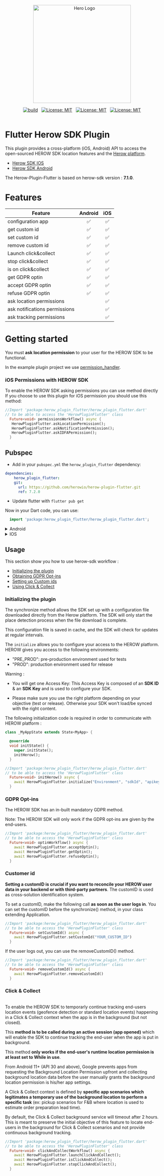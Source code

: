 <p align="center">
  <a href="https://www.herow.io/" target="blank"><img src="https://uploads-ssl.webflow.com/5ef0d4414918620b0477c25e/5ef21969897eb53ed7491072_logo_tech-herow-300x150.png" width="320" alt="Hero Logo" /></a>
</p>

<p align="center">
<table>
<tr>
  <a href="https://github.com/herowio/herow-plugin-flutter/actions/workflows/flutter-ci.yml" target="blank"><img src="https://github.com/herowio/herow-plugin-flutter/actions/workflows/flutter-ci.yml/badge.svg"  alt="build" /></a>
</tr>
&nbsp;
<tr>
  <a href="https://github.com/herowio/herow-plugin-flutter/blob/main/LICENSE" target="blank"><img src="https://img.shields.io/badge/License-MIT-yellow.svg" alt="License: MIT" /></a>
</tr>
&nbsp;
<tr>
  <a href="https://github.com/herowio/herow-sdk-android" target="blank"><img src="https://img.shields.io/badge/herow--sdk--android-7.1.0-%230ea7d8" alt="License: MIT" /></a>
  </tr>
  &nbsp;
  <tr>
  <a href="https://github.com/herowio/herow-sdk-ios" target="blank"><img src="https://img.shields.io/badge/herow--sdk--ios-7.1.0-%230ea7d8" alt="License: MIT" /></a>
  </tr>
</table>
</p>

# Flutter Herow SDK Plugin

This plugin provides a cross-platform (iOS, Android) API to access the open-sourced HEROW SDK
location features and the [Herow platform](https://herow.io).

* [Herow SDK IOS](https://github.com/herowio/herow-sdk-ios)
* [Herow SDK Android](https://github.com/herowio/herow-sdk-android)

The Herow-Plugin-Flutter is based on herow-sdk version : **7.1.0**.

# Features 

| Feature                        | Android  | iOS    | 
| -------                        |:-------: | :-----:|
| configuration app              |✅        |    ✅    |
| get custom id                  |✅        |    ✅    |
| set custom id                  |✅        |     ✅   |
| remove custom id               |✅        |     ✅   |
| Launch click&collect           |✅        |     ✅   |
| stop click&collect             |✅        |     ✅   |
| is on click&collect            |✅        |     ✅   |
| get GDPR optin                 |✅        |    ✅    |
| accept GDPR optin              |✅        |     ✅   |
| refuse GDPR optin              |✅        |    ✅    |
| ask location permissions       |         |    ✅    |
| ask notifications permissions  |          |    ✅    |
| ask tracking permissions       |          |    ✅    |



# Getting started

You must **ask location permission** to your user for the HEROW SDK to be functional.

In the example plugin project we use [permission_handler](https://pub.dev/packages/permission_handler).

### iOS Permissions with HEROW SDK

To enable the HEROW SDK asking permissions you can use method directly 
If you choose to use this plugin for iOS permission you should use this method: 

```dart
//Import 'package:herow_plugin_flutter/herow_plugin_flutter.dart'
// to be able to access the 'HerowPluginFlutter' class
  Future<void> permissionsWorkflow() async {
   HerowPluginFlutter.askLocationPermission();
   HerowPluginFlutter.askNotificationPermission();
   HerowPluginFlutter.askIDFAPermission();
  }
```


## Pubspec

- Add in your `pubspec.yml` the `herow_plugin_flutter` dependency: 

```yaml
dependencies:
    herow_plugin_flutter:
    git:
      url: https://github.com/herowio/herow-plugin-flutter.git
      ref: 7.2.0
```

- Update flutter with `flutter pub get`

Now in your Dart code, you can use:

```dart
  import 'package:herow_plugin_flutter/herow_plugin_flutter.dart';
```

<details>
<summary>Android</summary>

Add location permission in your `AndroidManifests.xml` : 

```xml
    <uses-permission android:name="android.permission.INTERNET" />
    <uses-permission android:name="android.permission.ACCESS_COARSE_LOCATION" />
    <uses-permission android:name="android.permission.ACCESS_FINE_LOCATION" />
    <uses-permission android:name="android.permission.ACCESS_BACKGROUND_LOCATION" />
```

In your `android/app/build.gradle` increase the project's minSdkVersion version to at least `21`.

```json
android {
  ...
  defaultConfig {
      ...
      minSdkVersion 21
      ...
  }
  ...
}
```

In your `android/build.gradle` increase the kotlin's version to at least `1.4.32`.

```json
  buildscript {
    ext.kotlin_version = '1.4.32'
    ...
  }
```

In your `android/build.gradle` add our Github maven registry.

```json
allprojects {
    repositories {
        google()
        jcenter()
        maven {
            name = "GitHubPackages"
            url = uri("https://maven.pkg.github.com/herowio/herow-sdk-android")
            credentials {
                // for more detail, please contact contact@herow.io
                username = "xxx"
                password = "xxx"
            }
        }
    }
}
```

</details>

<details>
<summary>IOS</summary>

* Modify your podfile to include `herow specs sources`

```
source 'https://github.com/herowio/Specs'
```

* Update your `plist` to use `locations and idfa permissions` ( you should read the native iOS documentation [here](https://github.com/herowio/herow-sdk-ios)


</details>


## Usage

This section show you how to use herow-sdk workflow : 

 - [Initializing the plugin](#initializing-the-plugin)
 - [Obtaining GDPR Opt-ins](#gdpr-opt-ins)
 - [Setting up Custom ids](#customer-id)
 - [Using Click & Collect](#click--collect)

### Initializing the plugin

The synchronize method allows the SDK set up with a configuration file downloaded directly from the Herow platform. The SDK will only start the place detection process when the file download is complete.

This configuration file is saved in cache, and the SDK will check for updates at regular intervals.

The `initialize` allows you to configure your access to the HEROW platform. HEROW gives you access to the following environments:

- "PRE_PROD": pre-production environment used for tests
- "PROD": production environment used for release


Warning :

- You will get one Access Key: This Access Key is composed of an **SDK ID** & an **SDK Key** and is used to configure your SDK.

- Please make sure you use the right platform depending on your objective (test or release). Otherwise your SDK won't load/be synced with the right content.
  

The following initialization code is required in order to communicate with HEROW platform : 

```dart
class _MyAppState extends State<MyApp> {

  @override
  void initState() {
    super.initState();
    initHerow();
  }

//Import 'package:herow_plugin_flutter/herow_plugin_flutter.dart'
// to be able to access the 'HerowPluginFlutter' class
  Future<void> initHerow() async {
    await HerowPluginFlutter.initialize("Environment", "sdkId", "apikey");
  }
```

### GDPR Opt-ins

The HEROW SDK has an in-built mandatory GDPR method.

Note: The HEROW SDK will only work if the GDPR opt-ins are given by the end-users.

```dart
//Import 'package:herow_plugin_flutter/herow_plugin_flutter.dart'
// to be able to access the 'HerowPluginFlutter' class
  Future<void> optinWorkflow() async {
    await HerowPluginFlutter.acceptOptin();
    await HerowPluginFlutter.getOptin();
    await HerowPluginFlutter.refuseOptin();
  }
```

### Customer id

**Setting a customID is crucial if you want to reconcile your HEROW user data in your backend or with third-party partners**. The customID is used as cross-solution identification system.


To set a customID, make the following call **as soon as the user logs in**. You can set the customID before the synchronize() method, in your class extending Application.

```dart
//Import 'package:herow_plugin_flutter/herow_plugin_flutter.dart'
// to be able to access the 'HerowPluginFlutter' class
  Future<void> setCustomId() async {
    await HerowPluginFlutter.setCustomId("YOUR_CUSTOM_ID")
  }
```

If the user logs out, you can use the removeCustomID() method. 
 
```dart
//Import 'package:herow_plugin_flutter/herow_plugin_flutter.dart'
// to be able to access the 'HerowPluginFlutter' class
  Future<void> removeCustomId() async {
    await HerowPluginFlutter.removeCustomId()
  }
```

### Click & Collect
<br>
To enable the HEROW SDK to temporarly continue tracking end-users location events (geofence detection or standard location events) happening in a Click & Collect context when the app is in the background (but not closed).

This **method is to be called during an active session (app opened)** which will enable the SDK to continue tracking the end-user when the app is put in background.

This method **only works if the end-user's runtime location permission is at least set to While in use**.

From Android 11+ (API 30 and above), Google prevents apps from requesting the Background Location Permission upfront and collecting background location data before the user manually grants the background location permission is his/her app settings.

A Click & Collect context is defined by **specific app scenarios which legitimates a temporary use of the background location to perform a specific task** (ex: pickup scenarios for F&B where location is used to estimate order preparation lead time).

By default, the Click & Collect background service will timeout after 2 hours. This is meant to preserve the initial objective of this feature to locate end-users in the background for Click & Collect scenarios and not provide continuous background tracking.

```dart
//Import 'package:herow_plugin_flutter/herow_plugin_flutter.dart'
// to be able to access the 'HerowPluginFlutter' class
  Future<void> clickAndCollectWorkflow() async {
    await HerowPluginFlutter.launchClickAndCollect();
    await HerowPluginFlutter.isClickAndCollect();
    await HerowPluginFlutter.stopClickAndCollect();
  }
```